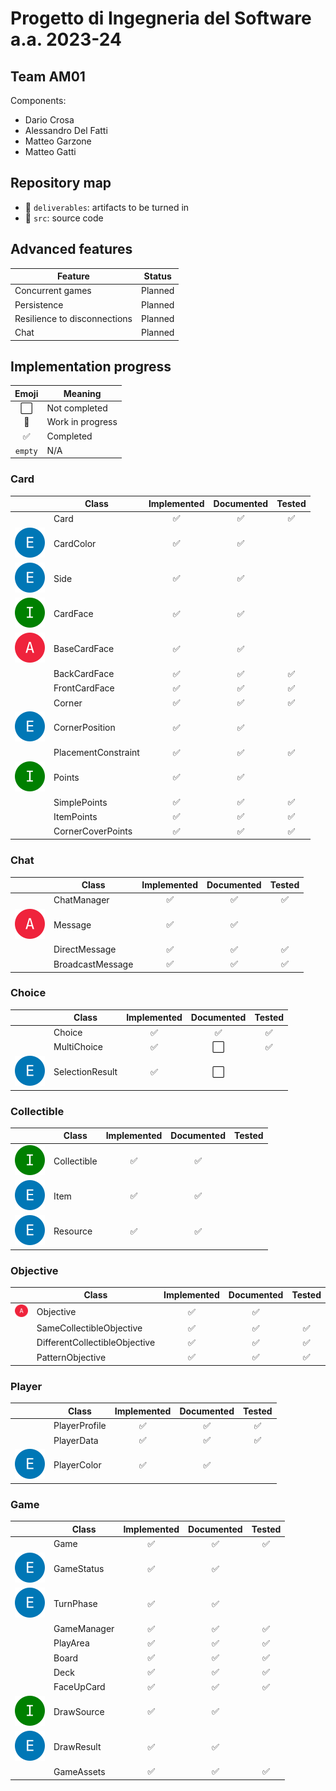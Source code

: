 # Progetto di Ingegneria del Software a.a. 2023-24

## Team AM01

Components:

- Dario Crosa
- Alessandro Del Fatti
- Matteo Garzone
- Matteo Gatti

## Repository map

- :file_folder: `deliverables`: artifacts to be turned in
- :file_folder: `src`: source code

## Advanced features

| Feature                      | Status  |
|------------------------------|:-------:|
| Concurrent games             | Planned |
| Persistence                  | Planned |
| Resilience to disconnections | Planned |
| Chat                         | Planned |

## Implementation progress

|        Emoji         | Meaning          |
|:--------------------:|------------------|
| :white_large_square: | Not completed    |
|    :construction:    | Work in progress |
|  :white_check_mark:  | Completed        |
|       `empty`        | N/A              |

### Card

|                                     | Class               |    Implemented     |     Documented     |       Tested       |
|-------------------------------------|---------------------|:------------------:|:------------------:|:------------------:|
|                                     | Card                | :white_check_mark: | :white_check_mark: | :white_check_mark: |
| ![Enum](img/enum.svg)               | CardColor           | :white_check_mark: | :white_check_mark: |                    |
| ![Enum](img/enum.svg)               | Side                | :white_check_mark: | :white_check_mark: |                    |
| ![Interface](img/interface.svg)     | CardFace            | :white_check_mark: | :white_check_mark: |                    |
| ![Abstract class](img/abstract.svg) | BaseCardFace        | :white_check_mark: | :white_check_mark: |                    |
|                                     | BackCardFace        | :white_check_mark: | :white_check_mark: | :white_check_mark: |
|                                     | FrontCardFace       | :white_check_mark: | :white_check_mark: | :white_check_mark: |
|                                     | Corner              | :white_check_mark: | :white_check_mark: | :white_check_mark: |
| ![Enum](img/enum.svg)               | CornerPosition      | :white_check_mark: | :white_check_mark: |                    |
|                                     | PlacementConstraint | :white_check_mark: | :white_check_mark: | :white_check_mark: |
| ![Interface](img/interface.svg)     | Points              | :white_check_mark: | :white_check_mark: |                    |
|                                     | SimplePoints        | :white_check_mark: | :white_check_mark: | :white_check_mark: |
|                                     | ItemPoints          | :white_check_mark: | :white_check_mark: | :white_check_mark: |
|                                     | CornerCoverPoints   | :white_check_mark: | :white_check_mark: | :white_check_mark: |

### Chat

|                                     | Class            |    Implemented     |     Documented     |       Tested       |
|-------------------------------------|------------------|:------------------:|:------------------:|:------------------:|
|                                     | ChatManager      | :white_check_mark: | :white_check_mark: | :white_check_mark: |
| ![Abstract class](img/abstract.svg) | Message          | :white_check_mark: | :white_check_mark: |                    |
|                                     | DirectMessage    | :white_check_mark: | :white_check_mark: | :white_check_mark: |
|                                     | BroadcastMessage | :white_check_mark: | :white_check_mark: | :white_check_mark: |

### Choice

|                       | Class           |    Implemented     |      Documented      |       Tested       |
|-----------------------|-----------------|:------------------:|:--------------------:|:------------------:|
|                       | Choice          | :white_check_mark: |  :white_check_mark:  | :white_check_mark: |
|                       | MultiChoice     | :white_check_mark: | :white_large_square: | :white_check_mark: |
| ![Enum](img/enum.svg) | SelectionResult | :white_check_mark: | :white_large_square: |                    |

### Collectible

|                                 | Class       |    Implemented     |     Documented     | Tested |
|---------------------------------|-------------|:------------------:|:------------------:|:------:|
| ![Interface](img/interface.svg) | Collectible | :white_check_mark: | :white_check_mark: |        |
| ![Enum](img/enum.svg)           | Item        | :white_check_mark: | :white_check_mark: |        |
| ![Enum](img/enum.svg)           | Resource    | :white_check_mark: | :white_check_mark: |        |

### Objective

|                                     | Class                         |    Implemented     |     Documented     |       Tested       |
|-------------------------------------|-------------------------------|:------------------:|:------------------:|:------------------:|
| ![Abstract class](img/abstract.svg) | Objective                     | :white_check_mark: | :white_check_mark: |                    |
|                                     | SameCollectibleObjective      | :white_check_mark: | :white_check_mark: | :white_check_mark: |
|                                     | DifferentCollectibleObjective | :white_check_mark: | :white_check_mark: | :white_check_mark: |
|                                     | PatternObjective              | :white_check_mark: | :white_check_mark: | :white_check_mark: |

### Player

|                       | Class         |      Implemented      |     Documented     |       Tested       |
|-----------------------|---------------|:---------------------:|:------------------:|:------------------:|
|                       | PlayerProfile |  :white_check_mark:   | :white_check_mark: | :white_check_mark: |
|                       | PlayerData    |  :white_check_mark:   | :white_check_mark: | :white_check_mark: |
| ![Enum](img/enum.svg) | PlayerColor   |  :white_check_mark:   | :white_check_mark: |                    |

### Game

|                                 | Class       |    Implemented     |     Documented     |       Tested       |
|---------------------------------|-------------|:------------------:|:------------------:|:------------------:|
|                                 | Game        | :white_check_mark: | :white_check_mark: | :white_check_mark: |
| ![Enum](img/enum.svg)           | GameStatus  | :white_check_mark: | :white_check_mark: |                    |
| ![Enum](img/enum.svg)           | TurnPhase   | :white_check_mark: | :white_check_mark: |                    |
|                                 | GameManager | :white_check_mark: | :white_check_mark: | :white_check_mark: |
|                                 | PlayArea    | :white_check_mark: | :white_check_mark: | :white_check_mark: |
|                                 | Board       | :white_check_mark: | :white_check_mark: | :white_check_mark: |
|                                 | Deck        | :white_check_mark: | :white_check_mark: | :white_check_mark: |
|                                 | FaceUpCard  | :white_check_mark: | :white_check_mark: | :white_check_mark: |
| ![Interface](img/interface.svg) | DrawSource  | :white_check_mark: | :white_check_mark: |                    |
| ![Enum](img/enum.svg)           | DrawResult  | :white_check_mark: | :white_check_mark: |                    |
|                                 | GameAssets  | :white_check_mark: | :white_check_mark: | :white_check_mark: |
